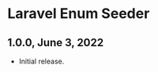 Laravel Enum Seeder
===================

1.0.0, June 3, 2022
-------------------

- Initial release.

